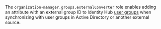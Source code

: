 The `organization-manager.groups.externalConverter` role enables adding an attribute with an external group ID to Identity Hub [user groups](../../../organization/concepts/groups.md) when synchronizing with user groups in Active Directory or another external source.
